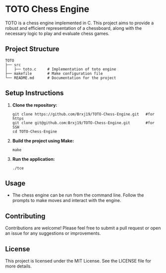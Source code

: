 # TOTO Chess Engine

TOTO is a chess engine implemented in C. This project aims to provide a robust and efficient representation of a chessboard, along with the necessary logic to play and evaluate chess games.

## Project Structure

```
TOTO
├── src
│   ├── toto.c     # Implementation of toto engine
├── makefile       # Make configuration file
└── README.md      # Documentation for the project
```

## Setup Instructions

1. **Clone the repository:**
   ```
   git clone https://github.com/Brxj19/TOTO-Chess-Engine.git   #for https
   git clone git@github.com:Brxj19/TOTO-Chess-Engine.git       #for SSH
   cd TOTO-Chess-Engine
   ```

2. **Build the project using Make:**
   ```
   make
   ```

3. **Run the application:**
   ```
   ./tce
   ```

## Usage

- The chess engine can be run from the command line. Follow the prompts to make moves and interact with the engine.


## Contributing

Contributions are welcome! Please feel free to submit a pull request or open an issue for any suggestions or improvements.

## License

This project is licensed under the MIT License. See the LICENSE file for more details.